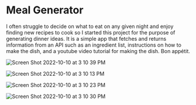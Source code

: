 # Meal Generator

I often struggle to decide on what to eat on any given night and enjoy finding new recipes to cook so I started this project for the purpose of generating dinner ideas. It is a simple app that fetches and returns information from an API such as an ingredient list, instructions on how to make the dish, and a youtube video tutorial for making the dish. Bon appétit.

![Screen Shot 2022-10-10 at 3 10 39 PM](https://user-images.githubusercontent.com/89871393/194936663-220b1c57-b3a1-4469-915d-e1455922778a.png)


![Screen Shot 2022-10-10 at 3 10 13 PM](https://user-images.githubusercontent.com/89871393/194936713-7897acd7-56c7-4ac4-a770-ebdfe2c99cef.png)


![Screen Shot 2022-10-10 at 3 10 23 PM](https://user-images.githubusercontent.com/89871393/194936726-b0838cb7-e8e4-4c3c-bf02-17496f8e3b63.png)


![Screen Shot 2022-10-10 at 3 10 30 PM](https://user-images.githubusercontent.com/89871393/194936731-26ff50cb-7aa1-430b-9963-96877b90ae13.png)
